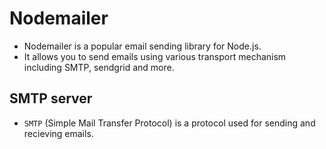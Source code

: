 # Nodemailer

- Nodemailer is a popular email sending library for Node.js.
- It allows you to send emails using various transport mechanism including SMTP, sendgrid and more.


## SMTP server
- `SMTP` (Simple Mail Transfer Protocol) is a protocol used for sending and recieving emails.